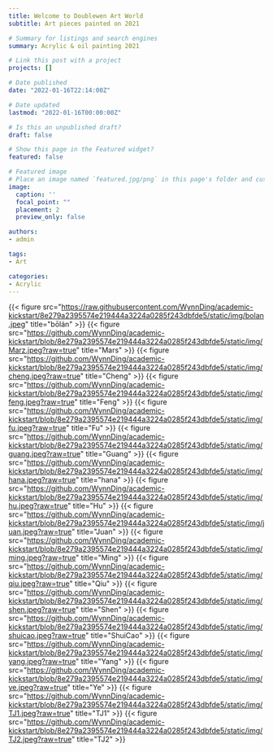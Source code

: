 ```yaml
---
title: Welcome to Doublewen Art World
subtitle: Art pieces painted on 2021

# Summary for listings and search engines
summary: Acrylic & oil painting 2021

# Link this post with a project
projects: []

# Date published
date: "2022-01-16T22:14:00Z"

# Date updated
lastmod: "2022-01-16T00:00:00Z"

# Is this an unpublished draft?
draft: false

# Show this page in the Featured widget?
featured: false

# Featured image
# Place an image named `featured.jpg/png` in this page's folder and customize its options here.
image:
  caption: ''
  focal_point: ""
  placement: 2
  preview_only: false

authors:
- admin

tags:
- Art

categories:
- Acrylic
---
```

{{< figure src="https://raw.githubusercontent.com/WynnDing/academic-kickstart/8e279a2395574e219444a3224a0285f243dbfde5/static/img/bolan.jpeg" title="bōlán" >}}
{{< figure src="https://github.com/WynnDing/academic-kickstart/blob/8e279a2395574e219444a3224a0285f243dbfde5/static/img/Marz.jpeg?raw=true" title="Mars" >}}
{{< figure src="https://github.com/WynnDing/academic-kickstart/blob/8e279a2395574e219444a3224a0285f243dbfde5/static/img/cheng.jpeg?raw=true" title="Cheng" >}}
{{< figure src="https://github.com/WynnDing/academic-kickstart/blob/8e279a2395574e219444a3224a0285f243dbfde5/static/img/feng.jpeg?raw=true" title="Feng" >}}
{{< figure src="https://github.com/WynnDing/academic-kickstart/blob/8e279a2395574e219444a3224a0285f243dbfde5/static/img/fu.jpeg?raw=true" title="Fu" >}}
{{< figure src="https://github.com/WynnDing/academic-kickstart/blob/8e279a2395574e219444a3224a0285f243dbfde5/static/img/guang.jpeg?raw=true" title="Guang" >}}
{{< figure src="https://github.com/WynnDing/academic-kickstart/blob/8e279a2395574e219444a3224a0285f243dbfde5/static/img/hana.jpeg?raw=true" title="hana" >}}
{{< figure src="https://github.com/WynnDing/academic-kickstart/blob/8e279a2395574e219444a3224a0285f243dbfde5/static/img/hu.jpeg?raw=true" title="Hu" >}}
{{< figure src="https://github.com/WynnDing/academic-kickstart/blob/8e279a2395574e219444a3224a0285f243dbfde5/static/img/juan.jpeg?raw=true" title="Juan" >}}
{{< figure src="https://github.com/WynnDing/academic-kickstart/blob/8e279a2395574e219444a3224a0285f243dbfde5/static/img/ming.jpeg?raw=true" title="Ming" >}}
{{< figure src="https://github.com/WynnDing/academic-kickstart/blob/8e279a2395574e219444a3224a0285f243dbfde5/static/img/qiu.jpeg?raw=true" title="Qiu" >}}
{{< figure src="https://github.com/WynnDing/academic-kickstart/blob/8e279a2395574e219444a3224a0285f243dbfde5/static/img/shen.jpeg?raw=true" title="Shen" >}}
{{< figure src="https://github.com/WynnDing/academic-kickstart/blob/8e279a2395574e219444a3224a0285f243dbfde5/static/img/shuicao.jpeg?raw=true" title="ShuiCao" >}}
{{< figure src="https://github.com/WynnDing/academic-kickstart/blob/8e279a2395574e219444a3224a0285f243dbfde5/static/img/yang.jpeg?raw=true" title="Yang" >}}
{{< figure src="https://github.com/WynnDing/academic-kickstart/blob/8e279a2395574e219444a3224a0285f243dbfde5/static/img/ye.jpeg?raw=true" title="Ye" >}}
{{< figure src="https://github.com/WynnDing/academic-kickstart/blob/8e279a2395574e219444a3224a0285f243dbfde5/static/img/TJ1.jpeg?raw=true" title="TJ1" >}}
{{< figure src="https://github.com/WynnDing/academic-kickstart/blob/8e279a2395574e219444a3224a0285f243dbfde5/static/img/TJ2.jpeg?raw=true" title="TJ2" >}}
